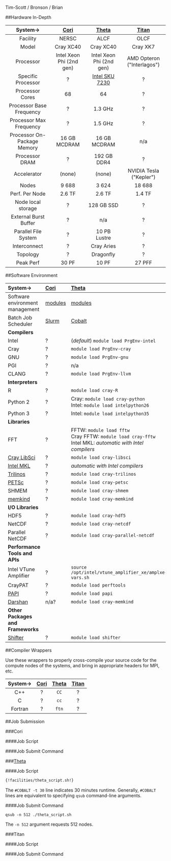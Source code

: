 Tim-Scott / Bronson / Brian

##Hardware In-Depth

|System-> | [Cori](http://www.nersc.gov/users/computational-systems/cori/configuration/)  |  [Theta](http://www.alcf.anl.gov/user-guides/computational-systems#theta-(xc40))                          | [Titan](https://www.olcf.ornl.gov/computing-resources/titan-cray-xk7/)             |
|:---:|:--------:|:---------:|:-----------------------:|
| Facility | NERSC | ALCF | OLCF |
| Model | Cray XC40 | Cray XC40 | Cray XK7 |
| Processor | Intel Xeon Phi (2nd gen) | Intel Xeon Phi (2nd gen) | AMD Opteron ("Interlagos") |
| Specific Processor | ? | [Intel SKU 7230](http://ark.intel.com/products/94034/Intel-Xeon-Phi-Processor-7230-16GB-1_30-GHz-64-core) | ? |
| Processor Cores | 68 | 64 | ? |
| Processor Base Frequency | ? | 1.3 GHz | ? |
| Processor Max Frequency | ? | 1.5 GHz | ? |
| Processor On-Package Memory | 16 GB MCDRAM | 16 GB MCDRAM | n/a |
| Processor DRAM | ? | 192 GB DDR4 | ? |
| Accelerator | (none) | (none) | NVIDIA Tesla ("Kepler") |
| Nodes | 9 688  | 3 624 | 18 688 |
| Perf. Per Node | 2.6 TF | 2.6 TF | 1.4 TF |
| Node local storage | ? | 128 GB SSD | ? |
| External Burst Buffer | ? | n/a | ? |
| Parallel File System | ? | 10 PB Lustre | ? |
| Interconnect | ? | Cray Aries | ? |
| Topology | ? | Dragonfly | ? |
| Peak Perf | 30 PF | 10 PF | 27 PFF |


##Software Environment

|System-> | [Cori](http://www.nersc.gov/users/computational-systems/cori/configuration/)  |  [Theta](http://www.alcf.anl.gov/user-guides/computational-systems#theta-(xc40))                          | [Titan](https://www.olcf.ornl.gov/computing-resources/titan-cray-xk7/)             |
|:---|:--------|:---------|:-----------------------|
| Software environment management | [modules](http://www.nersc.gov/users/software/nersc-user-environment/modules/) | [modules](http://www.alcf.anl.gov/user-guides/onboarding-guide#step4) | [modules](https://www.olcf.ornl.gov/support/system-user-guides/titan-user-guide/#172) |
| Batch Job Scheduler | [Slurm](http://www.nersc.gov/users/computational-systems/cori/running-jobs/batch-jobs/) | [Cobalt](http://www.alcf.anl.gov/user-guides/running-jobs-xc40) | [PBS](https://www.olcf.ornl.gov/support/system-user-guides/titan-user-guide/#273) |
| **Compilers** |
| Intel | ? | (*default*) `module load PrgEnv-intel` | ? |
| Cray | ? | `module load PrgEnv-cray` | ? |
| GNU | ? | `module load PrgEnv-gnu` | ? |
| PGI | ? | n/a | ? |
| CLANG | ? | `module load PrgEnv-llvm` | ? |
| **Interpreters** |
| R | ? | `module load cray-R` | ? |
| Python 2 | ? | Cray: `module load cray-python`<br> Intel: `module load intelpython26`  | ? |
| Python 3 | ? | Intel: `module load intelpython35`  | ? |
| **Libraries** |
| FFT | ?  | FFTW: `module load fftw` <br> Cray FFTW: `module load cray-fftw` <br> Intel MKL: *automatic with Intel compilers* | ? |
| [Cray LibSci](http://www.nersc.gov/users/software/programming-libraries/math-libraries/libsci/) | ? | `module load cray-libsci` | ? |
| [Intel MKL](https://software.intel.com/en-us/articles/intel-math-kernel-library-documentation) | ? | *automatic with Intel compilers* | ? |
| [Trilinos](https://trilinos.org/) | ? | `module load cray-trilinos` | ? |
| [PETSc](https://www.mcs.anl.gov/petsc/) | ? | `module load cray-petsc` | ? |
| SHMEM | ? | `module load cray-shmem` | ? |
| [memkind](http://memkind.github.io/memkind/) | ? | `module load cray-memkind` | ? |
| **I/O Libraries** |
| HDF5 | ? | `module load cray-hdf5` | ? |
| NetCDF | ? | `module load cray-netcdf` | ? |
| Parallel NetCDF | ? | `module load cray-parallel-netcdf` | ? |
| **Performance Tools and APIs** |
| Intel VTune Amplifier | ? | `source /opt/intel/vtune_amplifier_xe/amplxe-vars.sh` | n/a? |
| CrayPAT | ? | `module load perftools` | ? |
| [PAPI](http://icl.utk.edu/papi/) | ? | `module load papi` | ? |
| [Darshan](http://www.alcf.anl.gov/user-guides/darshan) | n/a? | `module load cray-memkind` | n/a? |
| **Other Packages and Frameworks** |
| [Shifter](http://www.nersc.gov/research-and-development/user-defined-images/) |? | `module load shifter` | n/a? |

##Compiler Wrappers

Use these wrappers to properly cross-compile your source code for the compute
nodes of the systems, and bring in appropriate headers for MPI, etc.

|System-> | [Cori](http://www.nersc.gov/users/computational-systems/cori/configuration/)  |  [Theta](http://www.alcf.anl.gov/user-guides/computational-systems#theta-(xc40))                          | [Titan](https://www.olcf.ornl.gov/computing-resources/titan-cray-xk7/)             |
|:---:|:--------:|:---------:|:-----------------------:|
| C++ | ? | `CC` | ? |
| C | ? | `cc` | ? |
| Fortran | ? | `ftn` | ? |


##Job Submission


###Cori

####Job Script

####Job Submit Command


###[Theta](https://www.alcf.anl.gov/XC40-system-runnning-jobs)

####Job Script

```bash
{!facilities/theta_script.sh!}
```

The `#COBALT -t 30` line indicates 30 minutes runtime. Generally, `#COBALT`
lines are equivalent to specifying `qsub` command-line arguments.

####Job Submit Command

```
qsub -n 512 ./theta_script.sh
```
The `-n 512` argument requests 512 nodes.


###Titan

####Job Script

####Job Submit Command
